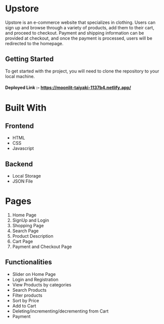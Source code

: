 
# Upstore

Upstore is an e-commerce website that specializes in clothing. Users can sign up and browse through a variety of products, add them to their cart, and proceed to checkout. Payment and shipping information can be provided at checkout, and once the payment is processed, users will be redirected to the homepage.

## Getting Started
To get started with the project, you will need to clone the repository to your local machine. 

#### Deployed Link :- https://moonlit-taiyaki-1137b4.netlify.app/

# Built With

## Frontend
- HTML
- CSS
- Javascript

## Backend
- Local Storage
- JSON File

# Pages
1. Home Page
2. SignUp and Login
3. Shopping Page
4. Search Page
5. Product Description
6. Cart Page
7. Payment and Checkout Page

## Functionalities
- Slider on Home Page
- Login and Registration 
- View Products by categories
- Search Products
- Filter products
- Sort by Price
- Add to Cart
- Deleting/incrementing/decrementing from Cart
- Payment
